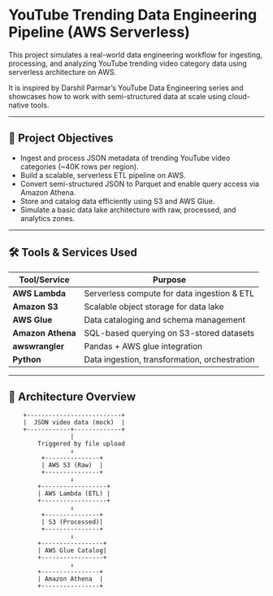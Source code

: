 # YouTube Trending Data Engineering Pipeline (AWS Serverless)

This project simulates a real-world data engineering workflow for ingesting, processing, and analyzing YouTube trending video category data using serverless architecture on AWS.

It is inspired by Darshil Parmar’s YouTube Data Engineering series and showcases how to work with semi-structured data at scale using cloud-native tools.

---

## 🚀 Project Objectives

- Ingest and process JSON metadata of trending YouTube video categories (~40K rows per region).
- Build a scalable, serverless ETL pipeline on AWS.
- Convert semi-structured JSON to Parquet and enable query access via Amazon Athena.
- Store and catalog data efficiently using S3 and AWS Glue.
- Simulate a basic data lake architecture with raw, processed, and analytics zones.

---

## 🛠️ Tools & Services Used

| Tool/Service       | Purpose                                       |
|--------------------|-----------------------------------------------|
| **AWS Lambda**     | Serverless compute for data ingestion & ETL   |
| **Amazon S3**      | Scalable object storage for data lake         |
| **AWS Glue**       | Data cataloging and schema management         |
| **Amazon Athena**  | SQL-based querying on S3-stored datasets      |
| **awswrangler**    | Pandas + AWS glue integration                 |
| **Python**         | Data ingestion, transformation, orchestration |

---

## 📁 Architecture Overview

```plaintext
    +--------------------------+
    |  JSON video data (mock)  |
    +------------+-------------+
                 |
        Triggered by file upload
                 ↓
         +---------------+
         | AWS S3 (Raw)  |
         +---------------+
                 ↓
        +------------------+
        | AWS Lambda (ETL) |
        +------------------+
                 ↓
         +---------------+
         | S3 (Processed)|
         +---------------+
                 ↓
        +-----------------+
        | AWS Glue Catalog|
        +-----------------+
                 ↓
        +----------------+
        | Amazon Athena  |
        +----------------+
